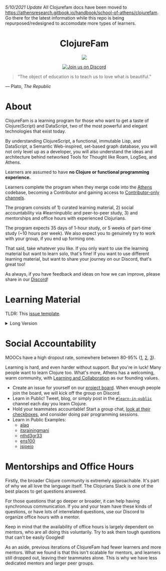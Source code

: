 *5/10/2021 Update*
All Clojurefam docs have been moved to https://athensresearch.gitbook.io/handbook/school-of-athens/clojurefam. Go there for the latest information while this repo is being repurposed/redesigned to accomodate more types of learners.

<h1 align="center">ClojureFam</h1>

<p align="center">
  <img src="https://upload.wikimedia.org/wikipedia/commons/thumb/5/5d/Clojure_logo.svg/256px-Clojure_logo.png">
</p>
<p align="center">
  <a href="https://discord.gg/5jVXv5A">
      <img src="https://img.shields.io/discord/708122962422792194?label=discord&logo=Discord" alt="Join us on Discord">
  </a>
</p>

> “The object of education is to teach us to love what is beautiful.”

— Plato, _The Republic_

# About

ClojureFam is a learning program for those who want to get a taste of Clojure(Script) and DataScript, two of the most powerful and elegant technologies that exist today.

By understanding ClojureScript, a functional, immutable Lisp, and DataScript, a Semantic Web-inspired, set-based graph database, you will not only level up as a developer, you will also understand the ideas and architecture behind networked Tools for Thought like Roam, LogSeq, and Athens.

Learners are assumed to have **no Clojure or functional programming experience.**

Learners complete the program when they merge code into the [Athens](https://github.com/athensresearch/athens) codebase, becoming a Contributor and gaining access to [Contributor-only channels](https://athensresearch.gitbook.io/handbook/contributing).

The program consists of 1) curated learning material, 2) social accountability via #learninpublic and peer-to-peer study, 3) and mentorships and office hours with experienced Clojurians.

The program expects 35 days of 1-hour study, or 5 weeks of part-time study (~10 hours per week). We also expect you to genuinely try to work with your group, if you end up forming one.

That said, take whatever you like. If you only want to use the learning material but want to learn solo, that's fine! If you want to use different learning material, but want to share your journey on our Discord, that's great too!

As always, if you have feedback and ideas on how we can improve, please share in our [Discord](https://discord.gg/5jVXv5A)!

# Learning Material

TLDR: This [issue template](https://github.com/athensresearch/ClojureFam/issues/new?template=progress_template.md&title=YOUR+NAME+Progress).

<details>
<summary>Long Version</summary>

- Getting Help: Learning a new language can be intimidating. Especially a more avant-garde one like Clojure. But don't worry, you'll always have help!
  - [Athens Discord](https://discord.gg/5jVXv5A) channels: #learning, #engineering, #learn-in-public
  - [Clojurians Slack](http://clojurians.net/): #beginners, #re-frame, #datascript, etc.
  - [Clojurians Zulip](https://clojurians.zulipchat.com/)
- IDE: One thing that you'll have to get used to if you haven't worked with Lisps/Emacs before is structural editing. This is because there are so many parens! If you are unsure which IDE, go with VS Code or Cursive. Your text editor ideally give you hints as you type, and gives you shortcuts to easily pull docs and examples up. [Dash](https://kapeli.com/dash) is also nice for docs!
  - Popular editors and their plugins:
    - VS Code: Calva
    - Intelli-J: Cursive
    - Emacs: CIDER or Doom Emacs
    - Vim: Fireplace or Conjure
    - Atom: Chlorine
  - See Athens [CONTRIBUTING.md](https://athensresearch.gitbook.io/handbook/athens/development) for how to set up your REPL for use with the Athens Codebase.
- REPL: the REPL is your friend! See this [video](https://vvvvalvalval.github.io/posts/what-makes-a-good-repl.html) for how REPL-driven programming makes you more productive.
- [Athens Stack Mind Map - what to know and what not to know](https://whimsical.com/VdBCZ1d33pzXR7H7h9uAen)
- Books and Tutorials
  - [Clojure from the Ground Up](https://aphyr.com/tags/Clojure-from-the-ground-up) (suggest skipping Ch 5 "Macros" for now)
  - [Clojure for the Brave and True](https://www.braveclojure.com/clojure-for-the-brave-and-true/) (suggest skipping ch11 on core.async, ch7 section on Macros, and ch8 on Macros)
- Problems and Exercises
  - [4Clojure](http://www.4clojure.com/) problems are broken down by difficulty (Elementary, Easy, Medium and Hard). However, you might find it more useful to complete problems that match what you're reading. For example, if you've just read Chapter 4 of Clojure from the Ground Up (Sequences), give the problems that are tagged "seqs" a shot.
  - [Exercism](https://exercism.io/tracks/clojure) is a good bonus, especially if you can get a mentor to review your code.
- ClojureScript, Reagent, Re-frame
  - [Intro to ClojureScript](https://clojurescript.org/guides/quick-start). ClojureScript is essentially the same as Clojure, with the exception being that your hosted language is JavaScript and not Java. You have access to JavaScript libraries, your ClojureScript code compiles to JS. Because you are no longer using Clojure, you lose threading and concurrency.
  - [js->cljs synonyms](https://kanaka.github.io/clojurescript/web/synonym.html): Translations from JavaScript
  - [Klipse cljs->js converter](http://app.klipse.tech/): JS interop can be tricky sometimes!
  - [cljs-devtools](https://github.com/binaryage/cljs-devtools): Even though we are compiling from ClojureScript to JavaScript, we can still leverage the awesomeness of Chrome DevTools! (Sorry Firefox people, it doesn't work as well.) You can set breakpoints _in_ ClojureScript from the source tab and jump to code where errors have been thrown, just like in JavaScript! You can also print ClojureScript data structures.
  - [Intro to Reagent](https://reagent-project.github.io/). Pre-requisite: Atoms, covered by Chapter 6 of Clojure from the Ground Up
  - [Reagent Docs](https://cljdoc.org/d/reagent/reagent/1.0.0-alpha2/doc/documentation-index). Pre-requisite: Atoms
  - [learnreagent.com](https://www.learnreagent.com/), [learnreframe.com](https://www.learnreframe.com/) for code comparisons
  - re-frame vs react-redux: re-frame is the frontend framework Athens uses, which overlaps heavily with redux. It's not a pure 1:1 mapping – Re-frame introduces a few new concepts such as `fx` and `cofx` – but it's quite close!
  
        | re-frame     | react-redux        |
        | ------------ | ------------------ |
        | events       | actions/reducer    |
        | db           | store              |
        | subscribe    | mapStateToProps    |
        | dispatch     | mapDispatchToProps |
        | subs         |                    |
        | fx           |                    |
        | cofx         |                    |
        
  - [re-frame tutorial by PurelyFunctional.tv](https://purelyfunctional.tv/guide/re-frame--building-blocks/) – primer on re-frame, hiccup, and reagent
  - [re-frame's documentation's about the data loop](https://day8.github.io/re-frame/a-loop/)
  - [re-frame examples](https://github.com/day8/re-frame/tree/master/examples) and [re-frame-10x TodoMVC](https://github.com/day8/re-frame-10x/tree/master/examples/todomvc). Clone and actually modify these apps!
  - Real-world projects: [conduit](https://github.com/jacekschae/conduit), [status.im](https://github.com/status-im/status-react), [Blue Genes](https://github.com/intermine/bluegenes)
  - Build something of your own! Pomodoro timer, calculator, etc. Projects from previous learners: [Pomato](https://github.com/itsrainingmani/pomato) & [Hail-the-wheel](https://github.com/alaq/hail-the-wheel).
- DataScript: DataScript is a database engine for the frontend. It is a port of an actual backend database, Datomic. The query language DataScript and Datomic are written is Datalog. Like SQL, DataLog is a declarative, logical programming language. Unlike SQL, it leverages set-logic, which makes for very flexible queries such as recursive queries and reverse lookups. Similarly, DataScript and Datomic are very flexible engines with flexible schemas. All of this plays into the graph database that Roam/Athens is built off of. Indeed, it may be the secret sauce of this whole thing!
  - [Datascript and Datomic: Data Modeling for Heroes - Mark Bastian](https://www.youtube.com/watch?v=tV4pHW_WOrY)
  - [clojureD 2019: "How to Graph Your Data" by Paula Gearon](https://www.youtube.com/watch?v=tbVwmFBnfo4)
  - [Domain Modeling with Datalog - Norbert Wójtowicz](https://www.youtube.com/watch?v=oo-7mN9WXTw)
  - [http://www.learndatalogtoday.org/](http://www.learndatalogtoday.org/): a series of exercises to familiarize you with   DataLog syntax and common operations, nothing crazy. It doesn't provide a ton of background, however, so you may want to   reference the latter resources.
  - [https://github.com/markbastian/datascript-playground/](https://github.com/markbastian/datascript-playground/): Similar to   the TodoMVC apps, you should download #2 and evaluate each expression in the REPL as you go through the code. There are a   lot of examples, just pick a few.
  - Datomic docs are the reference that DataScript is based off of. There are a lot. These are the best ones to start off with, and the ones docs that apply to DataScript
    - [https://docs.datomic.com/on-prem/pull.html](https://docs.datomic.com/on-prem/pull.html)
    - [https://docs.datomic.com/on-prem/query.html](https://docs.datomic.com/on-prem/query.html)
    - [https://docs.datomic.com/on-prem/schema.html](https://docs.datomic.com/on-prem/schema.html)
    - [https://docs.datomic.com/on-prem/transactions.html](https://docs.datomic.com/on-prem/transactions.html)
- Clojure History and Motivation
    - [Effective Programs - 10 Years of Clojure - Rich Hickey](https://www.youtube.com/watch?v=2V1FtfBDsLU)
    - ["History of Clojure" paper, History of Programming Languages Conference - Rich Hickey](https://download.clojure.org/papers/clojure-hopl-iv-final.pdf)
- Cheatsheets: Clojure has an extensive core library and many symbols not often found in mainstream languages.
    - [Clojure Cheatsheet](https://clojure.org/api/cheatsheet)
    - [ClojureScript Cheatsheet](https://cljs.info/cheatsheet/)
    - [ClojureDocs Quick Reference](http://clojuredocs.org/quickref)
- Paid Tutorial/Courses
  - [Clojure by Example](https://github.com/inclojure-org/clojure-by-example) (not for absolute beginner programmers)
  - [Getting Clojure](https://pragprog.com/titles/roclojure/) (not a free resource, but highly recommended by the community)
- Questions: How well do you grok Clojure? That is, do you intuit the design principles and philosophy that Clojure embodies? Some of these questions may even make a Clojure sensei pause and think. Ultimately, there isn't one right answer. And as Socrates taught us, sometimes just sitting with the questions is good enough. 🙂
    - Why are there so many **core functions** in clojure.core? What affordances does this give the programmer?
    - What is a **persistent data structure**? What affordances does they give the programmer?
    - Why is **concurrency** harder in some languages than others?
    - Why is Clojure a **Lisp**? What affordances do Lisps give to programmers?
    - What affordances does Clojure's **REPL** give to the programmer?
    - Why is Clojure a **hosted language**? What affordances does this give the programmer?
    - What is **lazy evaluation**? What are **lazy sequences**? Why might laziness be useful?
    - Where do you see the principle of **accretion** at play in the Clojure world?
- Bonus Questions
    - Why do Clojurians worship Rich Hickey?
    - Who are your favorite Clojurians?
</details>

# Social Accountability

MOOCs have a high dropout rate, somewhere between 80-95% ([1](https://keg.cs.tsinghua.edu.cn/jietang/publications/AAAI19-Feng-dropout-moocs.pdf), [2](https://warwick.ac.uk/fac/sci/dcs/people/research/csrmaj/daniel_onah_edulearn14.pdf), [3](https://www.wired.com/insights/2014/08/whats-wrong-moocs-arent-changing-game-education/)).

Learning is hard, and even harder without support. But you're in luck! Many people want to learn Clojure too. What's more, Athens has a welcoming, warm community, with [Learning and Collaboration](https://athensresearch.gitbook.io/handbook/code-of-conduct#values) as our founding values.

- Create an issue for yourself on our [project board](https://github.com/athensresearch/ClojureFam/projects/3). When enough people join the board, we will kick off the group on Discord.
- Learn in Public! Tweet, blog, or simply post in the [`#learn-in-public`](https://discord.gg/7ztV74d) channel each day you learn Clojure.
- Hold your teammates accountable! Start a group chat, [look at their checkboxes](https://github.com/athensresearch/ClojureFam/issues/53), and consider doing pair programming sessions.
- Learn in Public Examples:
    - [alaq](https://github.com/alaq/learning-clojure-in-public)
    - [itsrainingmani](https://github.com/itsrainingmani/learn-clojure-in-public)
    - [nthd3gr33](https://github.com/nthd3gr33/learn-clojure-in-public)
    - [ens100](https://github.com/ens100/Learning-Clojure)
    - [jsjoeio](https://joeprevite.com/clojure-from-the-ground-up)

# Mentorships and Office Hours

Firstly, the broader Clojure community is extremely approachable. It's part of why we all love the language itself. The Clojurians Slack is one of the best places to get questions answered.

For those questions that go deeper or broader, it can help having synchronous communication. If you and your team have these kinds of questions, or have lots of interrelated questions, use our Discord to organize office hours with a mentor.

Keep in mind that the availability of office hours is largely dependent on mentors, who are all doing this voluntarily. Try to ask them tough questions that can't be easily Googled!

As an aside, previous iterations of ClojureFam had fewer learners and more mentors. What we found is that this isn't scalable for mentors, and learners still dropped out, leaving their teammates alone. This is why we have less dedicated mentors and larger peer groups.

